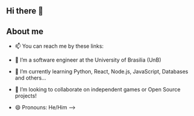 ## Hi there 👋

## About me

- 📫 You can reach me by these links:

- 🔭 I’m a software engineer at the University of Brasilia (UnB)
- 🌱 I’m currently learning Python, React, Node.js, JavaScript, Databases and others...
- 👯 I’m looking to collaborate on independent games or Open Source projects!
 
- 😄 Pronouns: He/Him
-->
